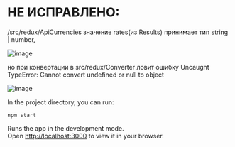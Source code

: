 # НЕ ИСПРАВЛЕНО: 

/src/redux/ApiCurrencies
значение rates(из Results) принимает тип string | number,

![image](https://github.com/EditaPyrkh/currency-converter-and-rates-REACT-REDUX-ts/assets/113599547/49a5f2dd-101e-4194-a551-ca43f24dba13)

но при конвертации в src/redux/Converter ловит ошибку Uncaught TypeError: Cannot convert undefined or null to object 

![image](https://github.com/EditaPyrkh/currency-converter-and-rates-REACT-REDUX-ts/assets/113599547/3ffbb747-ecd7-4bd3-8fec-dc912df3c684)




In the project directory, you can run:

 `npm start`

Runs the app in the development mode.\
Open [http://localhost:3000](http://localhost:3000) to view it in your browser.
